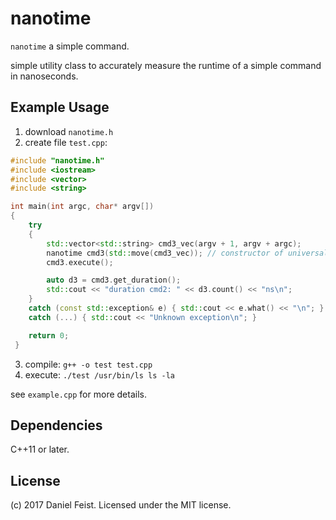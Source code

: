 # nanotime

`nanotime` a simple command.  

simple utility class to accurately measure the runtime of a simple command in nanoseconds.

## Example Usage

1. download `nanotime.h`
2. create file `test.cpp`:

``` cpp
#include "nanotime.h"
#include <iostream>
#include <vector>
#include <string>

int main(int argc, char* argv[])
{
    try
    {
        std::vector<std::string> cmd3_vec(argv + 1, argv + argc);
        nanotime cmd3(std::move(cmd3_vec)); // constructor of universal reference to vector-of-strings
        cmd3.execute();

        auto d3 = cmd3.get_duration();
        std::cout << "duration cmd2: " << d3.count() << "ns\n";
    }
    catch (const std::exception& e) { std::cout << e.what() << "\n"; }
    catch (...) { std::cout << "Unknown exception\n"; }

    return 0;
 }
 ```

3. compile: `g++ -o test test.cpp`
4. execute: `./test /usr/bin/ls ls -la`

see `example.cpp` for more details.

## Dependencies

C++11 or later.

## License 

(c) 2017 Daniel Feist. Licensed under the MIT license.
